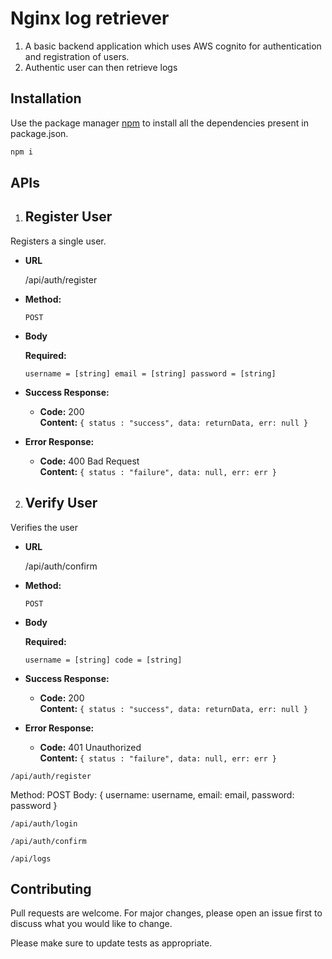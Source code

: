 # Nginx log retriever

1. A basic backend application which uses AWS cognito for authentication and registration of users.
2. Authentic user can then retrieve logs

## Installation

Use the package manager [npm](https://www.npmjs.com/) to install all the dependencies present in package.json.

```bash
npm i
```

## APIs

1. ## **Register User**

Registers a single user.

- **URL**

  /api/auth/register

- **Method:**

  `POST`

- **Body**

  **Required:**

  `username = [string] email = [string] password = [string]`

- **Success Response:**

  - **Code:** 200 <br />
    **Content:** `{ status : "success", data: returnData, err: null }`

- **Error Response:**

  - **Code:** 400 Bad Request <br />
    **Content:** `{ status : "failure", data: null, err: err }`

2. ## **Verify User**

Verifies the user

- **URL**

  /api/auth/confirm

- **Method:**

  `POST`

- **Body**

  **Required:**

  `username = [string] code = [string]`

- **Success Response:**

  - **Code:** 200 <br />
    **Content:** `{ status : "success", data: returnData, err: null }`

- **Error Response:**

  - **Code:** 401 Unauthorized <br />
    **Content:** `{ status : "failure", data: null, err: err }`

```
/api/auth/register
```

Method: POST
Body: {
username: username,
email: email,
password: password
}

```
/api/auth/login
```

```
/api/auth/confirm
```

```
/api/logs
```

## Contributing

Pull requests are welcome. For major changes, please open an issue first to discuss what you would like to change.

Please make sure to update tests as appropriate.
